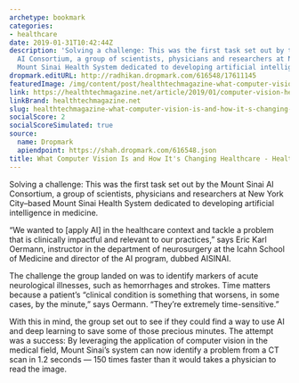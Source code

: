 ```yaml
---
archetype: bookmark
categories:
- healthcare
date: 2019-01-31T10:42:44Z
description: 'Solving a challenge: This was the first task set out by the Mount Sinai
  AI Consortium, a group of scientists, physicians and researchers at New York City–based
  Mount Sinai Health System dedicated to developing artificial intelligence in medicine.'
dropmark.editURL: http://radhikan.dropmark.com/616548/17611145
featuredImage: /img/content/post/healthtechmagazine-what-computer-vision-is-and-how-it-s-changing-healthcare-healthtech-magazine.jpg
link: https://healthtechmagazine.net/article/2019/01/computer-vision-healthcare-what-it-can-offer-providers-perfcon
linkBrand: healthtechmagazine.net
slug: healthtechmagazine-what-computer-vision-is-and-how-it-s-changing-healthcare-healthtech-magazine
socialScore: 2
socialScoreSimulated: true
source:
  name: Dropmark
  apiendpoint: https://shah.dropmark.com/616548.json
title: What Computer Vision Is and How It's Changing Healthcare - HealthTech Magazine
---
```

Solving a challenge: This was the first task set out by the Mount Sinai AI Consortium, a group of scientists, physicians and researchers at New York City–based Mount Sinai Health System dedicated to developing artificial intelligence in medicine.

“We wanted to [apply AI] in the healthcare context and tackle a problem that is clinically impactful and relevant to our practices,” says Eric Karl Oermann, instructor in the department of neurosurgery at the Icahn School of Medicine and director of the AI program, dubbed AISINAI.

The challenge the group landed on was to identify markers of acute neurological illnesses, such as hemorrhages and strokes. Time matters because a patient’s “clinical condition is something that worsens, in some cases, by the minute,” says Oermann. “They’re extremely time-sensitive.”

With this in mind, the group set out to see if they could find a way to use AI and deep learning to save some of those precious minutes. The attempt was a success: By leveraging the application of computer vision in the medical field, Mount Sinai’s system can now identify a problem from a CT scan in 1.2 seconds — 150 times faster than it would takes a physician to read the image.

